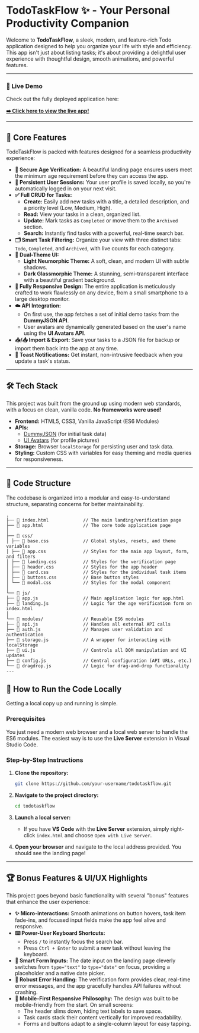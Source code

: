 # TodoTaskFlow ✨ - Your Personal Productivity Companion

Welcome to **TodoTaskFlow**, a sleek, modern, and feature-rich Todo application designed to help you organize your life with style and efficiency. This app isn't just about listing tasks; it's about providing a delightful user experience with thoughtful design, smooth animations, and powerful features.

---

### 🚀 Live Demo

Check out the fully deployed application here:

**[➡️ Click here to view the live app!](https://todo-task-flow-masterkartikey.vercel.app/)**

---

## 🌟 Core Features

TodoTaskFlow is packed with features designed for a seamless productivity experience:

*   **🔐 Secure Age Verification:** A beautiful landing page ensures users meet the minimum age requirement before they can access the app.
*   **👤 Persistent User Sessions:** Your user profile is saved locally, so you're automatically logged in on your next visit.
*   **✅ Full CRUD for Tasks:**
    *   **Create:** Easily add new tasks with a title, a detailed description, and a priority level (Low, Medium, High).
    *   **Read:** View your tasks in a clean, organized list.
    *   **Update:** Mark tasks as `Completed` or move them to the `Archived` section.
    *   **Search:** Instantly find tasks with a powerful, real-time search bar.
*   **🗂️ Smart Task Filtering:** Organize your view with three distinct tabs: `Todo`, `Completed`, and `Archived`, with live counts for each category.
*   **🎨 Dual-Theme UI:**
    *   **Light Neumorphic Theme:** A soft, clean, and modern UI with subtle shadows.
    *   **Dark Glassmorphic Theme:** A stunning, semi-transparent interface with a beautiful gradient background.
*   **📲 Fully Responsive Design:** The entire application is meticulously crafted to work flawlessly on any device, from a small smartphone to a large desktop monitor.
*   **☁️ API Integration:**
    *   On first use, the app fetches a set of initial demo tasks from the **DummyJSON API**.
    *   User avatars are dynamically generated based on the user's name using the **UI Avatars API**.
*   **📥/📤 Import & Export:** Save your tasks to a JSON file for backup or import them back into the app at any time.
*   **🔔 Toast Notifications:** Get instant, non-intrusive feedback when you update a task's status.

---

## 🛠️ Tech Stack

This project was built from the ground up using modern web standards, with a focus on clean, vanilla code. **No frameworks were used!**

*   **Frontend:** HTML5, CSS3, Vanilla JavaScript (ES6 Modules)
*   **APIs:**
    *   [DummyJSON](https://dummyjson.com/) (for initial task data)
    *   [UI Avatars](https://ui-avatars.com/) (for profile pictures)
*   **Storage:** Browser `localStorage` for persisting user and task data.
*   **Styling:** Custom CSS with variables for easy theming and media queries for responsiveness.

---

## 📂 Code Structure

The codebase is organized into a modular and easy-to-understand structure, separating concerns for better maintainability.
```
.
├── 📄 index.html             // The main landing/verification page
├── 📄 app.html               // The core todo application page
│
├── 📁 css/
│ ├── 📄 base.css             // Global styles, resets, and theme variables
│ ├── 📄 app.css              // Styles for the main app layout, form, and filters
│ ├── 📄 landing.css          // Styles for the verification page
│ ├── 📄 header.css           // Styles for the app header
│ ├── 📄 card.css             // Styles for the individual task items
│ ├── 📄 buttons.css          // Base button styles
│ └── 📄 modal.css            // Styles for the modal component
│
└── 📁 js/
├── 📄 app.js                 // Main application logic for app.html
├── 📄 landing.js             // Logic for the age verification form on index.html
│
└── 📁 modules/               // Reusable ES6 modules
├── 📄 api.js                 // Handles all external API calls
├── 📄 auth.js                // Manages user validation and authentication
├── 📄 storage.js             // A wrapper for interacting with localStorage
├── 📄 ui.js                  // Controls all DOM manipulation and UI updates
├── 📄 config.js              // Central configuration (API URLs, etc.)
└── 📄 dragdrop.js            // Logic for drag-and-drop functionality
---
```
## 🚀 How to Run the Code Locally

Getting a local copy up and running is simple.

### Prerequisites

You just need a modern web browser and a local web server to handle the ES6 modules. The easiest way is to use the **Live Server** extension in Visual Studio Code.

### Step-by-Step Instructions

1.  **Clone the repository:**
    ```bash
    git clone https://github.com/your-username/todotaskflow.git
    ```

2.  **Navigate to the project directory:**
    ```bash
    cd todotaskflow
    ```

3.  **Launch a local server:**
    *   If you have **VS Code** with the **Live Server** extension, simply right-click `index.html` and choose `Open with Live Server`.


4.  **Open your browser** and navigate to the local address provided. You should see the landing page!

---

## 🏆 Bonus Features & UI/UX Highlights

This project goes beyond basic functionality with several "bonus" features that enhance the user experience:

*   **✨ Micro-interactions:** Smooth animations on button hovers, task item fade-ins, and focused input fields make the app feel alive and responsive.
*   **⌨️ Power-User Keyboard Shortcuts:**
    *   Press `/` to instantly focus the search bar.
    *   Press `Ctrl + Enter` to submit a new task without leaving the keyboard.
*   **🤔 Smart Form Inputs:** The date input on the landing page cleverly switches from `type="text"` to `type="date"` on focus, providing a placeholder and a native date picker.
*   **💪 Robust Error Handling:** The verification form provides clear, real-time error messages, and the app gracefully handles API failures without crashing.
*   **📱 Mobile-First Responsive Philosophy:** The design was built to be mobile-friendly from the start. On small screens:
    *   The header slims down, hiding text labels to save space.
    *   Task cards stack their content vertically for improved readability.
    *   Forms and buttons adapt to a single-column layout for easy tapping.
